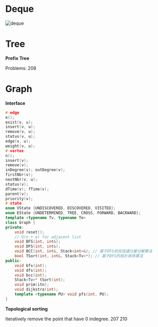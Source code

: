 # Deque

![deque](https://thispointer.com//wp-content/uploads/2015/07/deque.png)

# Tree

**Prefix Tree**

Problems: 208



# Graph

**Interface**

```c++
# edge
e();
exist(v, u);
insert(v, u);
remove(v, u);
status(v, u);
edge(v, u);
weight(v, u);
# vertex
n();
insert(v);
remove(v);
inDegree(v); outDegree(v);
firstNbr(v);
nextNbr(v, u);
status(v);
dTime(v); fTime(v);
parent(v);
priority(v);
# state
enum VState {UNDISCOVERED, DISCOVERED, VISITED};
enum EState {UNDETERMINED, TREE, CROSS, FORWARD, BACKWARD};
template <typename Tv, typename Te>
class Graph {
private:
    void reset();
    // O(n + e) for adjacent list
    void BFS(int, int&);
    void DFS(int, int&);
    void BCC(int, int&, Stack<int>&); // 基于DFS的双连通分量分解算法
    bool TSort(int, int&, Stack<Tv>*); // 基于DFS的拓扑排序算法
public:
    void bfs(int);
    void dfs(int);
    void bcc(int);
    Stack<Tv>* tSort(int);
    void prim(itn);
    void dijkstra(int);
    template <typename PU> void pfs(int, PU);
}
```

**Topological sorting**

Iteratively remove the point that have 0 indegree.
207 210